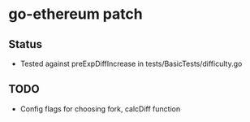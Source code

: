 # go-ethereum patch

## Status

* Tested against preExpDiffIncrease in tests/BasicTests/difficulty.go 

## TODO

* Config flags for choosing fork, calcDiff function
